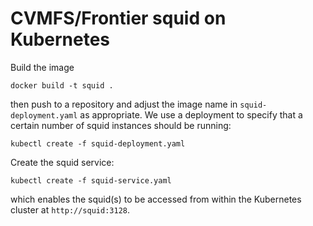 # CVMFS/Frontier squid on Kubernetes
Build the image
```
docker build -t squid .
```
then push to a repository and adjust the image name in `squid-deployment.yaml` as appropriate.
We use a deployment to specify that a certain number of squid instances should be running:
```
kubectl create -f squid-deployment.yaml
```
Create the squid service:
```
kubectl create -f squid-service.yaml
````
which enables the squid(s) to be accessed from within the Kubernetes cluster at `http://squid:3128`.
